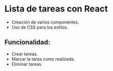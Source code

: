 # Lista de tareas con React

- Creación de varios componentes.
- Uso de CSS para los estilos.

## Funcionalidad:

- Crear tareas.
- Marcar la tarea como realizada.
- Eliminar tareas.
